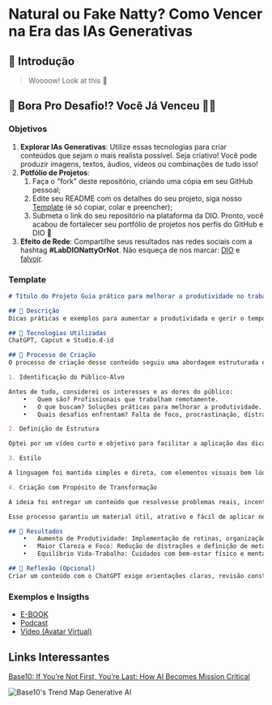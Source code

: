 # Natural ou Fake Natty? Como Vencer na Era das IAs Generativas

## 🚀 Introdução

> Woooow! Look at this 👀



## 🎯 Bora Pro Desafio!? Você Já Venceu 💪🤓

### Objetivos

1. **Explorar IAs Generativas**: Utilize essas tecnologias para criar conteúdos que sejam o mais realista possível. Seja criativo! Você pode produzir imagens, textos, áudios, vídeos ou combinações de tudo isso!
1. **Potfólio de Projetos**:
    1. Faça o "fork" deste repositório, criando uma cópia em seu GitHub pessoal;
    2. Edite seu README com os detalhes do seu projeto, siga nosso [Template](#template) (é só copiar, colar e preencher);
    3. Submeta o link do seu repositório na plataforma da DIO. Pronto, você acabou de fortalecer seu portfólio de projetos nos perfis do GitHub e DIO 🚀
1. **Efeito de Rede**: Compartilhe seus resultados nas redes sociais com a hashtag **#LabDIONattyOrNot**. Não esqueça de nos marcar: [DIO](https://www.linkedin.com/school/dio-makethechange) e [falvojr](https://www.linkedin.com/in/falvojr).

### Template

```markdown
# Título do Projeto Guia prático para melhorar a produtividade no trabalho remoto

## 📒 Descrição
Dicas práticas e exemplos para aumentar a produtividada e gerir o tempo no trabalho remoto

## 🤖 Tecnologias Utilizadas
ChatGPT, Capcut e Studio.d-id

## 🧐 Processo de Criação
O processo de criação desse conteúdo seguiu uma abordagem estruturada e estratégica para garantir clareza, relevância e aplicação prática. Aqui está o passo a passo:

1. Identificação do Público-Alvo

Antes de tudo, considerei os interesses e as dores do público:
	•	Quem são? Profissionais que trabalham remotamente.
	•	O que buscam? Soluções práticas para melhorar a produtividade.
	•	Quais desafios enfrentam? Falta de foco, procrastinação, distrações e dificuldade em organizar a rotina.

2. Definição de Estrutura

Optei por um vídeo curto e objetivo para facilitar a aplicação das dicas. Tudo foi pensado para abordar um aspecto específico da produtividade, como rotina, ambiente e ferramentas.

3. Estilo 

A linguagem foi mantida simples e direta, com elementos visuais bem lúdicos.

4. Criação com Propósito de Transformação

A ideia foi entregar um conteúdo que resolvesse problemas reais, incentivando a implementar mudanças imediatas.

Esse processo garantiu um material útil, atrativo e fácil de aplicar no dia a dia.

## 🚀 Resultados
	•	Aumento de Produtividade: Implementação de rotinas, organização e uso de técnicas práticas melhora o desempenho diário.
	•	Maior Clareza e Foco: Redução de distrações e definição de metas claras tornam o trabalho mais eficiente.
	•	Equilíbrio Vida-Trabalho: Cuidados com bem-estar físico e mental ajudam a evitar o esgotamento.

## 💭 Reflexão (Opcional)
Criar um conteúdo com o ChatGPT exige orientações claras, revisão constante e um papel ativo do usuário na supervisão do conteúdo. A ferramenta é excelente para gerar ideias, estruturar e acelerar o processo, mas o toque humano ainda é essencial para refinar e personalizar o material..
```

### Exemplos e Insigths

- [E-BOOK](/exemplos/E-BOOK.md)
- [Podcast](/exemplos/PODCAST.md)
- [Vídeo (Avatar Virtual)](/exemplos/VIDEO.md)

## Links Interessantes

[Base10: If You’re Not First, You’re Last: How AI Becomes Mission Critical](https://base10.vc/post/generative-ai-mission-critical/)

![Base10's Trend Map Generative AI](https://github.com/digitalinnovationone/lab-natty-or-not/assets/730492/f4df26e8-f8f7-4419-8252-c69d73ea930c)
